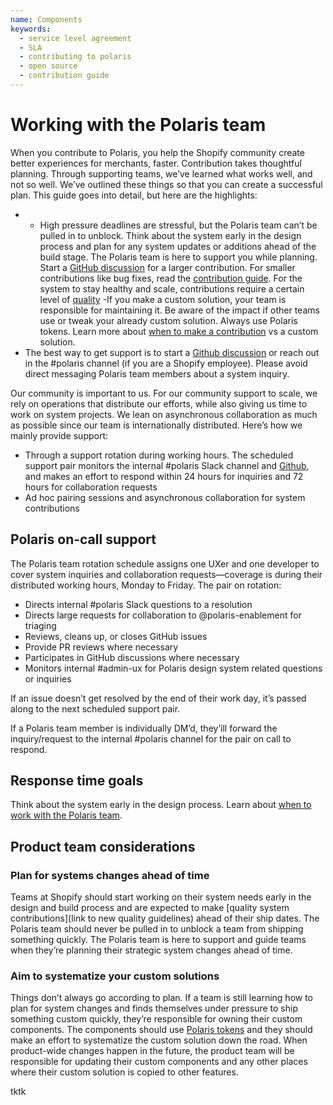 ```yaml
---
name: Components
keywords:
  - service level agreement
  - SLA
  - contributing to polaris
  - open source
  - contribution guide
---
```


# Working with the Polaris team

When you contribute to Polaris, you help the Shopify community create better experiences for merchants, faster. Contribution takes thoughtful planning. Through supporting teams, we’ve learned what works well, and not so well. We’ve outlined these things so that you can create a successful plan. This guide goes into detail, but here are the highlights:

- - High pressure deadlines are stressful, but the Polaris team can’t be pulled in to unblock. Think about the system early in the design process and plan for any system updates or additions ahead of the build stage. The Polaris team is here to support you while planning. Start a [GitHub discussion](https://github.com/Shopify/polaris/discussions/6750) for a larger contribution. For smaller contributions like bug fixes, read the [contribution guide](/contributing).
For the system to stay healthy and scale, contributions require a certain level of [quality](/contributing/quality-contributions)
 -If you make a custom solution, your team is responsible for maintaining it. Be aware of the impact if other teams use or tweak your already custom solution. Always use Polaris tokens. Learn more about [when to make a contribution](/contributing/#when-to-contribute) vs a custom solution. 
- The best way to get support is to start a [Github discussion](https://github.com/Shopify/polaris/discussions/6750) or reach out in the #polaris channel (if you are a Shopify employee). Please avoid direct messaging Polaris team members about a system inquiry. 

Our community is important to us. For our community support to scale, we rely on operations that distribute our efforts, while also giving us time to work on system projects. We lean on asynchronous collaboration as much as possible since our team is internationally distributed. Here’s how we mainly provide support:

- Through a support rotation during working hours. The scheduled support pair monitors the internal #polaris Slack channel and [Github](https://github.com/Shopify/polaris), and makes an effort to respond within 24 hours for inquiries and 72 hours for collaboration requests
- Ad hoc pairing sessions and asynchronous collaboration for system contributions

## Polaris on-call support

The Polaris team rotation schedule assigns one UXer and one developer to cover system inquiries and collaboration requests—coverage is during their distributed working hours, Monday to Friday. The pair on rotation:
- Directs internal #polaris Slack questions to a resolution
- Directs large requests for collaboration to @polaris-enablement for triaging		
- Reviews, cleans up, or closes GitHub issues
- Provide PR reviews where necessary
- Participates in GitHub discussions where necessary
- Monitors internal #admin-ux for Polaris design system related questions or inquiries

If an issue doesn’t get resolved by the end of their work day, it’s passed along to the next scheduled support pair.

If a Polaris team member is individually DM’d, they’ill forward the inquiry/request to the internal #polaris channel for the pair on call to respond.

## Response time goals

Think about the system early in the design process. Learn about [when to work with the Polaris team](/contributing/#when-to-contribute).





## Product team considerations 

### Plan for systems changes ahead of time

Teams at Shopify should start working on their system needs early in the design and build process and are expected to make [quality system contributions](link to new quality guidelines) ahead of their ship dates. The Polaris team should never be pulled in to unblock a team from shipping something quickly. The Polaris team is here to support and guide teams when they’re planning their strategic system changes ahead of time. 

### Aim to systematize your custom solutions
Things don’t always go according to plan. If a team is still learning how to plan for system changes and finds themselves under pressure to ship something custom quickly, they’re responsible for owning their custom components. The components should use [Polaris tokens](https://polaris.shopify.com/tokens/colors) and they should make an effort to systematize the custom solution down the road. When product-wide changes happen in the future, the product team will be responsible for updating their custom components and any other places where their custom solution is copied to other features.



tktk


